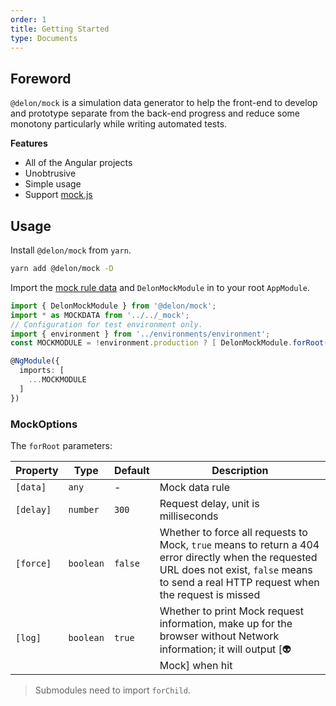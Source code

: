 ```yaml
---
order: 1
title: Getting Started
type: Documents
---
```


## Foreword

`@delon/mock` is a simulation data generator to help the front-end to develop and prototype separate from the back-end progress and reduce some monotony particularly while writing automated tests.

**Features**

- All of the Angular projects
- Unobtrusive
- Simple usage
- Support [mock.js](http://mockjs.com/)

## Usage

Install `@delon/mock` from `yarn`.

```bash
yarn add @delon/mock -D
```

Import the [mock rule data](/mock/rule) and `DelonMockModule` in to your root `AppModule`.

```ts
import { DelonMockModule } from '@delon/mock';
import * as MOCKDATA from '../../_mock';
// Configuration for test environment only.
import { environment } from '../environments/environment';
const MOCKMODULE = !environment.production ? [ DelonMockModule.forRoot({ data: MOCKDATA }) ] : [];

@NgModule({
  imports: [
    ...MOCKMODULE
  ]
})
```

### MockOptions

The `forRoot` parameters:

| Property | Type  | Default  | Description   |
| ----- | --- | --- | --- |
| `[data]` | `any` | - | Mock data rule |
| `[delay]` | `number` | `300` | Request delay, unit is milliseconds |
| `[force]` | `boolean` | `false` | Whether to force all requests to Mock, `true` means to return a 404 error directly when the requested URL does not exist, `false` means to send a real HTTP request when the request is missed |
| `[log]` | `boolean` | `true` | Whether to print Mock request information, make up for the browser without Network information; it will output [👽Mock] when hit |

> Submodules need to import `forChild`.
